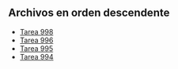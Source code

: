 ## Archivos en orden descendente
- [Tarea 998](Tarea%20998)
- [Tarea 996](Tarea%20996)
- [Tarea 995](Tarea%20995)
- [Tarea 994](Tarea%20994)
